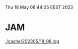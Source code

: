 Thu 18 May 08:44:05 EEST 2023
# JAM
<a href='./cache/202305/18_08.log'>./cache/202305/18_08.log</a>
